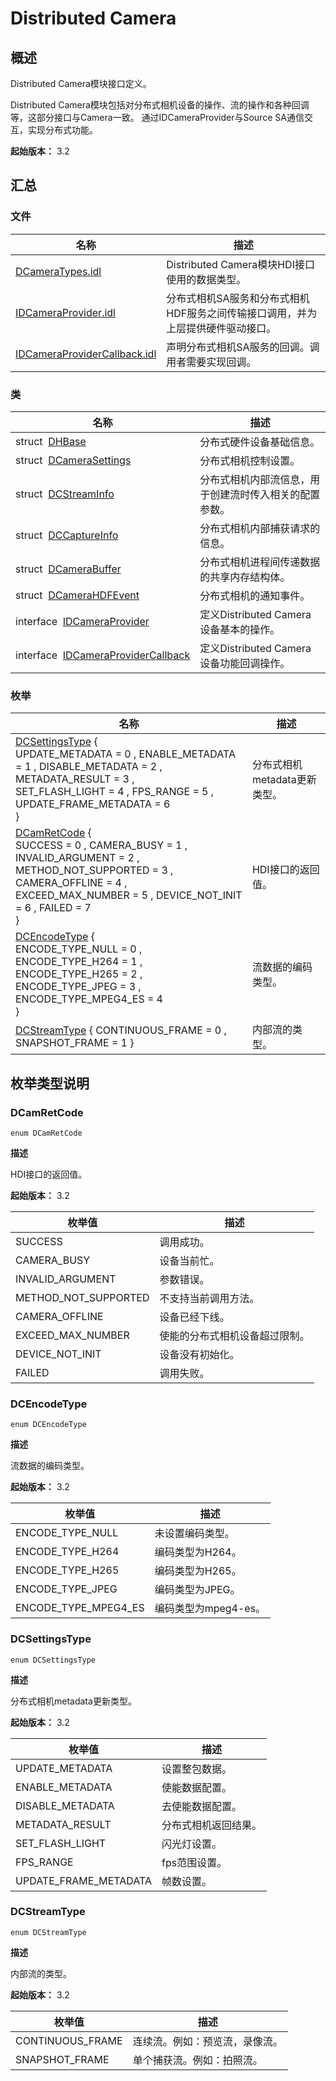 # Distributed Camera


## 概述

Distributed Camera模块接口定义。

Distributed Camera模块包括对分布式相机设备的操作、流的操作和各种回调等，这部分接口与Camera一致。 通过IDCameraProvider与Source SA通信交互，实现分布式功能。

**起始版本：** 3.2


## 汇总


### 文件

| 名称 | 描述 | 
| -------- | -------- |
| [DCameraTypes.idl](_d_camera_types_8idl.md) | Distributed Camera模块HDI接口使用的数据类型。 | 
| [IDCameraProvider.idl](_i_d_camera_provider_8idl.md) | 分布式相机SA服务和分布式相机HDF服务之间传输接口调用，并为上层提供硬件驱动接口。 | 
| [IDCameraProviderCallback.idl](_i_d_camera_provider_callback_8idl.md) | 声明分布式相机SA服务的回调。调用者需要实现回调。 | 


### 类

| 名称 | 描述 | 
| -------- | -------- |
| struct&nbsp;&nbsp;[DHBase](_d_h_base.md) | 分布式硬件设备基础信息。 | 
| struct&nbsp;&nbsp;[DCameraSettings](_d_camera_settings.md) | 分布式相机控制设置。 | 
| struct&nbsp;&nbsp;[DCStreamInfo](_d_c_stream_info.md) | 分布式相机内部流信息，用于创建流时传入相关的配置参数。 | 
| struct&nbsp;&nbsp;[DCCaptureInfo](_d_c_capture_info.md) | 分布式相机内部捕获请求的信息。 | 
| struct&nbsp;&nbsp;[DCameraBuffer](_d_camera_buffer.md) | 分布式相机进程间传递数据的共享内存结构体。 | 
| struct&nbsp;&nbsp;[DCameraHDFEvent](_d_camera_h_d_f_event.md) | 分布式相机的通知事件。 | 
| interface&nbsp;&nbsp;[IDCameraProvider](interface_i_d_camera_provider.md) | 定义Distributed Camera设备基本的操作。 | 
| interface&nbsp;&nbsp;[IDCameraProviderCallback](interface_i_d_camera_provider_callback.md) | 定义Distributed Camera设备功能回调操作。 | 


### 枚举

| 名称 | 描述 | 
| -------- | -------- |
| [DCSettingsType](#dcsettingstype) {<br/>UPDATE_METADATA = 0 , ENABLE_METADATA = 1 , DISABLE_METADATA = 2 , METADATA_RESULT = 3 ,<br/>SET_FLASH_LIGHT = 4 , FPS_RANGE = 5 , UPDATE_FRAME_METADATA = 6<br/>} | 分布式相机metadata更新类型。 | 
| [DCamRetCode](#dcamretcode) {<br/>SUCCESS = 0 , CAMERA_BUSY = 1 , INVALID_ARGUMENT = 2 , METHOD_NOT_SUPPORTED = 3 ,<br/>CAMERA_OFFLINE = 4 , EXCEED_MAX_NUMBER = 5 , DEVICE_NOT_INIT = 6 , FAILED = 7<br/>} | HDI接口的返回值。 | 
| [DCEncodeType](#dcencodetype) {<br/>ENCODE_TYPE_NULL = 0 , ENCODE_TYPE_H264 = 1 , ENCODE_TYPE_H265 = 2 , ENCODE_TYPE_JPEG = 3 ,<br/>ENCODE_TYPE_MPEG4_ES = 4<br/>} | 流数据的编码类型。 | 
| [DCStreamType](#dcstreamtype) { CONTINUOUS_FRAME = 0 , SNAPSHOT_FRAME = 1 } | 内部流的类型。 | 


## 枚举类型说明


### DCamRetCode

```
enum DCamRetCode
```

**描述**

HDI接口的返回值。

**起始版本：** 3.2

| 枚举值 | 描述 | 
| -------- | -------- |
| SUCCESS | 调用成功。 | 
| CAMERA_BUSY | 设备当前忙。 | 
| INVALID_ARGUMENT | 参数错误。 | 
| METHOD_NOT_SUPPORTED | 不支持当前调用方法。 | 
| CAMERA_OFFLINE | 设备已经下线。 | 
| EXCEED_MAX_NUMBER | 使能的分布式相机设备超过限制。 | 
| DEVICE_NOT_INIT | 设备没有初始化。 | 
| FAILED | 调用失败。 | 


### DCEncodeType

```
enum DCEncodeType
```

**描述**

流数据的编码类型。

**起始版本：** 3.2

| 枚举值 | 描述 | 
| -------- | -------- |
| ENCODE_TYPE_NULL | 未设置编码类型。 | 
| ENCODE_TYPE_H264 | 编码类型为H264。 | 
| ENCODE_TYPE_H265 | 编码类型为H265。 | 
| ENCODE_TYPE_JPEG | 编码类型为JPEG。 | 
| ENCODE_TYPE_MPEG4_ES | 编码类型为mpeg4-es。 | 


### DCSettingsType

```
enum DCSettingsType
```

**描述**

分布式相机metadata更新类型。

**起始版本：** 3.2

| 枚举值 | 描述 | 
| -------- | -------- |
| UPDATE_METADATA | 设置整包数据。 | 
| ENABLE_METADATA | 使能数据配置。 | 
| DISABLE_METADATA | 去使能数据配置。 | 
| METADATA_RESULT | 分布式相机返回结果。 | 
| SET_FLASH_LIGHT | 闪光灯设置。 | 
| FPS_RANGE | fps范围设置。 | 
| UPDATE_FRAME_METADATA | 帧数设置。 | 


### DCStreamType

```
enum DCStreamType
```

**描述**

内部流的类型。

**起始版本：** 3.2

| 枚举值 | 描述 | 
| -------- | -------- |
| CONTINUOUS_FRAME | 连续流。例如：预览流，录像流。 | 
| SNAPSHOT_FRAME | 单个捕获流。例如：拍照流。 | 
